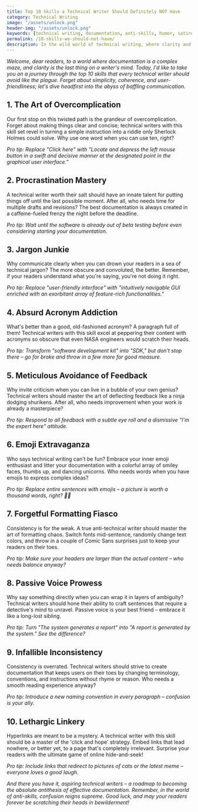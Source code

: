 ```yaml
---
title: Top 10 Skills a Technical Writer Should Definitely NOT Have
category: Technical Writing
image: "/assets/unlock.png"
header-img: "/assets/unlock.png"
keywords: [technical writing, documentation, anti-skills, humor, satire, writing tips, communication, clarity, sarcasm, jargon, procrastination, feedback, emojis, formatting, passive voice, inconsistency, hyperlinking, SEO, user-friendly, skills to avoid, acronyms, consistency, links]
permalink: /10-skills-we-should-not-have/
description: In the wild world of technical writing, where clarity and simplicity are usually the keys to success, join us on a tongue-in-cheek journey through the "Anti-Resume" – a satirical exploration of the top 10 skills a technical writer should never possess. Discover how to transform simple instructions into baffling riddles, drown your readers in a sea of technical jargon, and pepper your content with a smattering of obscure acronyms. Learn how to deflect feedback like a ninja, transform entire sentences into emojis, and create formatting chaos with inconsistent fonts and text colors. Finally, master the 'click and hope' strategy with links that lead nowhere or to the latest meme. Welcome to the dark side of documentation – where confusion reigns supreme and clarity is the stuff of myths.
---
```


*Welcome, dear readers, to a world where documentation is a complex maze, and clarity is the last thing on a writer's mind. Today, I'd like to take you on a journey through the top 10 skills that every technical writer should avoid like the plague. Forget about simplicity, coherence, and user-friendliness; let's dive headfirst into the abyss of baffling communication.*

<script async src="https://pagead2.googlesyndication.com/pagead/js/adsbygoogle.js?client=ca-pub-7149683584202371"
     crossorigin="anonymous"></script>
<!-- AddTitleOne -->
<ins class="adsbygoogle"
     style="display:block"
     data-ad-client="ca-pub-7149683584202371"
     data-ad-slot="7422872052"
     data-ad-format="auto"
     data-full-width-responsive="true"></ins>
<script>
     (adsbygoogle = window.adsbygoogle || []).push({});
</script>

## 1. The Art of Overcomplication

Our first stop on this twisted path is the grandeur of overcomplication. Forget about making things clear and concise; technical writers with this skill set revel in turning a simple instruction into a riddle only Sherlock Holmes could solve. Why use one word when you can use ten, right?

*Pro tip: Replace "Click here" with "Locate and depress the left mouse button in a swift and decisive manner at the designated point in the graphical user interface."*

## 2. Procrastination Mastery

A technical writer worth their salt should have an innate talent for putting things off until the last possible moment. After all, who needs time for multiple drafts and revisions? The best documentation is always created in a caffeine-fueled frenzy the night before the deadline.

*Pro tip: Wait until the software is already out of beta testing before even considering starting your documentation.*

## 3. Jargon Junkie

Why communicate clearly when you can drown your readers in a sea of technical jargon? The more obscure and convoluted, the better. Remember, if your readers understand what you're saying, you're not doing it right.

*Pro tip: Replace "user-friendly interface" with "intuitively navigable GUI enriched with an exorbitant array of feature-rich functionalities."*

## 4. Absurd Acronym Addiction

What's better than a good, old-fashioned acronym? A paragraph full of them! Technical writers with this skill excel at peppering their content with acronyms so obscure that even NASA engineers would scratch their heads.

*Pro tip: Transform "software development kit" into "SDK," but don't stop there – go for broke and throw in a few more for good measure.*

## 5. Meticulous Avoidance of Feedback

Why invite criticism when you can live in a bubble of your own genius? Technical writers should master the art of deflecting feedback like a ninja dodging shurikens. After all, who needs improvement when your work is already a masterpiece?

*Pro tip: Respond to all feedback with a subtle eye roll and a dismissive "I'm the expert here" attitude.*

## 6. Emoji Extravaganza

Who says technical writing can't be fun? Embrace your inner emoji enthusiast and litter your documentation with a colorful array of smiley faces, thumbs up, and dancing unicorns. Who needs words when you have emojis to express complex ideas?

*Pro tip: Replace entire sentences with emojis – a picture is worth a thousand words, right? 🤷‍♂️*

## 7. Forgetful Formatting Fiasco

Consistency is for the weak. A true anti-technical writer should master the art of formatting chaos. Switch fonts mid-sentence, randomly change text colors, and throw in a couple of Comic Sans surprises just to keep your readers on their toes.

*Pro tip: Make sure your headers are larger than the actual content – who needs balance anyway?*

## 8. Passive Voice Prowess

Why say something directly when you can wrap it in layers of ambiguity? Technical writers should hone their ability to craft sentences that require a detective's mind to unravel. Passive voice is your best friend – embrace it like a long-lost sibling.

*Pro tip: Turn "The system generates a report" into "A report is generated by the system." See the difference?*

## 9. Infallible Inconsistency

Consistency is overrated. Technical writers should strive to create documentation that keeps users on their toes by changing terminology, conventions, and instructions without rhyme or reason. Who needs a smooth reading experience anyway?

*Pro tip: Introduce a new naming convention in every paragraph – confusion is your ally.*

## 10. Lethargic Linkery

Hyperlinks are meant to be a mystery. A technical writer with this skill should be a master of the 'click and hope' strategy. Embed links that lead nowhere, or better yet, to a page that's completely irrelevant. Surprise your readers with the ultimate game of online hide-and-seek!

*Pro tip: Include links that redirect to pictures of cats or the latest meme – everyone loves a good laugh.*

*And there you have it, aspiring technical writers – a roadmap to becoming the absolute antithesis of effective documentation. Remember, in the world of anti-skills, confusion reigns supreme. Good luck, and may your readers forever be scratching their heads in bewilderment!*